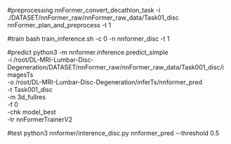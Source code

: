 #preprocessing
nnFormer_convert_decathlon_task -i ./DATASET/nnFormer_raw/nnFormer_raw_data/Task01_disc
nnFormer_plan_and_preprocess -t 1

#train
bash train_inference.sh -c 0 -n nnformer_disc -t 1 

#predict
python3 -m nnformer.inference.predict_simple \
  -i /root/DL-MRI-Lumbar-Disc-Degeneration/DATASET/nnFormer_raw/nnFormer_raw_data/Task001_disc/imagesTs \
  -o /root/DL-MRI-Lumbar-Disc-Degeneration/inferTs/nnformer_pred \
  -t Task001_disc \
  -m 3d_fullres \
  -f 0 \
  -chk model_best \
  -tr nnFormerTrainerV2

#test
python3 nnformer/interence_disc.py nnformer_pred --threshold 0.5